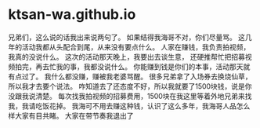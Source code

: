 # ktsan-wa.github.io

兄弟们，这么说的话我出来说两句了。
如果结得我海哥不对，你们尽量骂。
这几年的活动我都从头配合到尾，从来没有要点什么。
人家在赚钱，我负责拍视频，我真的没说什么。
这次的活动那天晚上，我要出去谈生意，
还硬推帮忙把招募视频拍完，再去忙我的事，我都没说什么。
你能赚到钱是你们的本事，活动那天就有点过了。
我什么都没赚，赚被我老婆骂醒。
很多兄弟拿了入场券去换烧仙草，所以我才去要个说法。
咋知道去了还态度不好，所以我就要了1500块钱，说是你没跟我说清楚。
每次找我拍视频的招募费用，1500块在我这里等着外地兄弟来找我，我请吃饭花掉。
我海可不用去赚这种钱，认识了这么多年，我海哥人品怎么样大家有目共睹。
大家在带节奏我退出了
